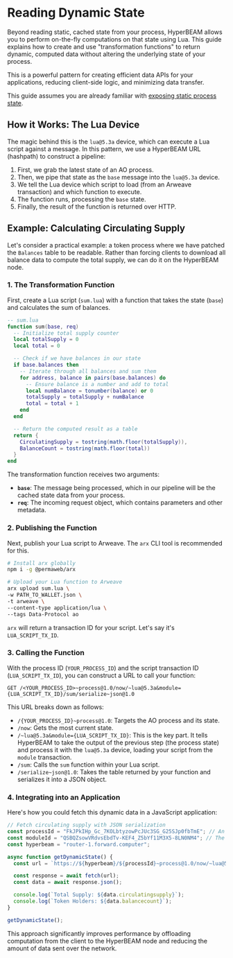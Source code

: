 # Reading Dynamic State

Beyond reading static, cached state from your process, HyperBEAM allows you to perform on-the-fly computations on that state using Lua. This guide explains how to create and use "transformation functions" to return dynamic, computed data without altering the underlying state of your process.

This is a powerful pattern for creating efficient data APIs for your applications, reducing client-side logic, and minimizing data transfer.

This guide assumes you are already familiar with [exposing static process state](./exposing-process-state.md).

## How it Works: The Lua Device

The magic behind this is the `lua@5.3a` device, which can execute a Lua script against a message. In this pattern, we use a HyperBEAM URL (hashpath) to construct a pipeline:

1.  First, we grab the latest state of an AO process.
2.  Then, we pipe that state as the `base` message into the `lua@5.3a` device.
3.  We tell the Lua device which script to load (from an Arweave transaction) and which function to execute.
4.  The function runs, processing the `base` state.
5.  Finally, the result of the function is returned over HTTP.

## Example: Calculating Circulating Supply

Let's consider a practical example: a token process where we have patched the `Balances` table to be readable. Rather than forcing clients to download all balance data to compute the total supply, we can do it on the HyperBEAM node.

### 1. The Transformation Function

First, create a Lua script (`sum.lua`) with a function that takes the state (`base`) and calculates the sum of balances.

```lua
-- sum.lua
function sum(base, req)
  -- Initialize total supply counter
  local totalSupply = 0
  local total = 0

  -- Check if we have balances in our state
  if base.balances then
    -- Iterate through all balances and sum them
    for address, balance in pairs(base.balances) do
      -- Ensure balance is a number and add to total
      local numBalance = tonumber(balance) or 0
      totalSupply = totalSupply + numBalance
      total = total + 1
    end
  end

  -- Return the computed result as a table
  return {
    CirculatingSupply = tostring(math.floor(totalSupply)),
    BalanceCount = tostring(math.floor(total))
  }
end
```

The transformation function receives two arguments:

- **`base`**: The message being processed, which in our pipeline will be the cached state data from your process.
- **`req`**: The incoming request object, which contains parameters and other metadata.

### 2. Publishing the Function

Next, publish your Lua script to Arweave. The `arx` CLI tool is recommended for this.

```bash
# Install arx globally
npm i -g @permaweb/arx

# Upload your Lua function to Arweave
arx upload sum.lua \
-w PATH_TO_WALLET.json \
-t arweave \
--content-type application/lua \
--tags Data-Protocol ao
```

`arx` will return a transaction ID for your script. Let's say it's `LUA_SCRIPT_TX_ID`.

### 3. Calling the Function

With the process ID (`YOUR_PROCESS_ID`) and the script transaction ID (`LUA_SCRIPT_TX_ID`), you can construct a URL to call your function:

```HyperBEAM URL
GET /<YOUR_PROCESS_ID>~process@1.0/now/~lua@5.3a&module={LUA_SCRIPT_TX_ID}/sum/serialize~json@1.0
```

This URL breaks down as follows:

- `/{YOUR_PROCESS_ID}~process@1.0`: Targets the AO process and its state.
- `/now`: Gets the most current state.
- `/~lua@5.3a&module={LUA_SCRIPT_TX_ID}`: This is the key part. It tells HyperBEAM to take the output of the previous step (the process state) and process it with the `lua@5.3a` device, loading your script from the `module` transaction.
- `/sum`: Calls the `sum` function within your Lua script.
- `/serialize~json@1.0`: Takes the table returned by your function and serializes it into a JSON object.

### 4. Integrating into an Application

Here's how you could fetch this dynamic data in a JavaScript application:

```javascript
// Fetch circulating supply with JSON serialization
const processId = "FkJPkIHp_Gc_7KOLbtyzowPcJUc3SG_G25SJp0fbTmE"; // An example process
const moduleId = "QSBQZsowVRdvsEbdTv-KEF4_Z5bYf11M3X5-8LN0NM4"; // The example sum.lua script
const hyperbeam = "router-1.forward.computer";

async function getDynamicState() {
  const url = `https://${hyperbeam}/${processId}~process@1.0/now/~lua@5.3a&module=${moduleId}/sum/serialize~json@1.0`;

  const response = await fetch(url);
  const data = await response.json();

  console.log(`Total Supply: ${data.circulatingsupply}`);
  console.log(`Token Holders: ${data.balancecount}`);
}

getDynamicState();
```

This approach significantly improves performance by offloading computation from the client to the HyperBEAM node and reducing the amount of data sent over the network.
